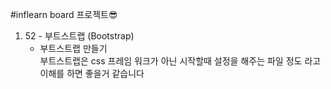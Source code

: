 #inflearn board 프로젝트😎

1. 52 - 부트스트랩 (Bootstrap)<br>
   - 부트스트랩 만들기<br>
     부트스트랩은 css 프레임 워크가 아닌 시작할때 설정을 해주는 파일 정도 라고 이해를 하면 좋을거 같습니다
     

